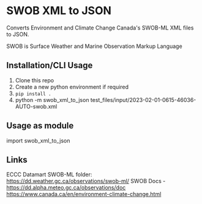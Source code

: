 
# SWOB XML to JSON

Converts Environment and Climate Change Canada's SWOB-ML XML files to JSON.

SWOB is Surface Weather and Marine Observation Markup Language

## Installation/CLI Usage

1) Clone this repo
1) Create a new python environment if required
1) `pip install .`
1) python -m swob_xml_to_json test_files/input/2023-02-01-0615-46036-AUTO-swob.xml

## Usage as module

import swob_xml_to_json

## Links

ECCC Datamart SWOB-ML folder: https://dd.weather.gc.ca/observations/swob-ml/
SWOB Docs - https://dd.alpha.meteo.gc.ca/observations/doc
https://www.canada.ca/en/environment-climate-change.html